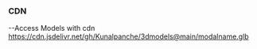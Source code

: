 ### CDN
--Access Models with cdn
https://cdn.jsdelivr.net/gh/Kunalpanche/3dmodels@main/modalname.glb